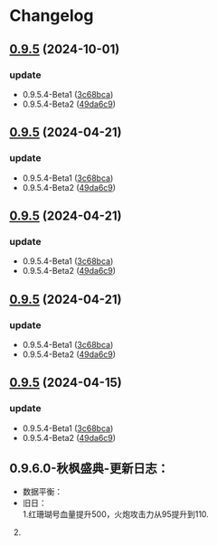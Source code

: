 # Changelog

## [0.9.5](https://github.com/LingASDJ/StarRiver-EndlessJourney-RW-MODS/compare/v0.9.5...v0.9.5) (2024-10-01)


### update

* 0.9.5.4-Beta1 ([3c68bca](https://github.com/LingASDJ/StarRiver-EndlessJourney-RW-MODS/commit/3c68bca0e3395fda92d660d4345e4adcca8a66fe))
* 0.9.5.4-Beta2 ([49da6c9](https://github.com/LingASDJ/StarRiver-EndlessJourney-RW-MODS/commit/49da6c9fc4af7835d757e706cdae599257f6f408))

## [0.9.5](https://github.com/LingASDJ/StarRiver-EndlessJourney-RW-MODS/compare/v0.9.5...v0.9.5) (2024-04-21)


### update

* 0.9.5.4-Beta1 ([3c68bca](https://github.com/LingASDJ/StarRiver-EndlessJourney-RW-MODS/commit/3c68bca0e3395fda92d660d4345e4adcca8a66fe))
* 0.9.5.4-Beta2 ([49da6c9](https://github.com/LingASDJ/StarRiver-EndlessJourney-RW-MODS/commit/49da6c9fc4af7835d757e706cdae599257f6f408))

## [0.9.5](https://github.com/LingASDJ/StarRiver-EndlessJourney-RW-MODS/compare/v0.9.5...v0.9.5) (2024-04-21)


### update

* 0.9.5.4-Beta1 ([3c68bca](https://github.com/LingASDJ/StarRiver-EndlessJourney-RW-MODS/commit/3c68bca0e3395fda92d660d4345e4adcca8a66fe))
* 0.9.5.4-Beta2 ([49da6c9](https://github.com/LingASDJ/StarRiver-EndlessJourney-RW-MODS/commit/49da6c9fc4af7835d757e706cdae599257f6f408))

## [0.9.5](https://github.com/LingASDJ/StarRiver-EndlessJourney-RW-MODS/compare/v0.9.5...v0.9.5) (2024-04-21)


### update

* 0.9.5.4-Beta1 ([3c68bca](https://github.com/LingASDJ/StarRiver-EndlessJourney-RW-MODS/commit/3c68bca0e3395fda92d660d4345e4adcca8a66fe))
* 0.9.5.4-Beta2 ([49da6c9](https://github.com/LingASDJ/StarRiver-EndlessJourney-RW-MODS/commit/49da6c9fc4af7835d757e706cdae599257f6f408))

## [0.9.5](https://github.com/LingASDJ/StarRiver-EndlessJourney-RW-MODS/compare/v0.9.5...v0.9.5) (2024-04-15)


### update

* 0.9.5.4-Beta1 ([3c68bca](https://github.com/LingASDJ/StarRiver-EndlessJourney-RW-MODS/commit/3c68bca0e3395fda92d660d4345e4adcca8a66fe))
* 0.9.5.4-Beta2 ([49da6c9](https://github.com/LingASDJ/StarRiver-EndlessJourney-RW-MODS/commit/49da6c9fc4af7835d757e706cdae599257f6f408))

## 0.9.6.0-秋枫盛典-更新日志：

* 数据平衡：
* 旧日：  
1.红珊瑚号血量提升500，火炮攻击力从95提升到110.  
2.
